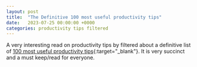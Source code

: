 ```yaml
---
layout: post
title:  "The Definitive 100 most useful productivity tips"
date:   2023-07-25 00:00:00 +0000
categories: productivity tips filtered
---
```

A very interesting read on productivity tips by filtered about a definitive list of [100 most useful productivity tips](https://learn.filtered.com/hubfs/Definitive%20100%20Most%20Useful%20Productivity%20Hacks.pdf){:target="_blank"}. It is very succinct and a must keep/read for everyone.